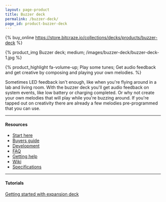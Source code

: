 ```yaml
---
layout: page-product
title: Buzzer deck
permalink: /buzzer-deck/
page_id: product-buzzer-deck
---
```


{% buy_online https://store.bitcraze.io/collections/decks/products/buzzer-deck %}

{% product_img Buzzer deck; medium;
/images/buzzer-deck/buzzer-deck-1.jpg
%}

{% product_highlight
fa-volume-up;
Play some tunes;
Get audio feedback and get creative by composing and playing your own melodies.
%}

Sometimes LED feedback isn't enough, like when you're flying around in a lab and living room. With the
buzzer deck you'll get audio feedback on system events, like low battery or
charging completed.
Or why not create your own melodies that will play while you're buzzing around. If you're tapped out on creativity there are already a few
melodies pre-programmed that you can use.

---

#### Resources

- [Start here](/start/)
- [Buyers guide](/crazyflie-2-0-buyers-guide/)
- [Development](/development-overview/)
- [FAQ](/frequently-asked-questions-Crazyflie-2.0/)
- [Getting help](/getting-help/)
- [Wiki](https://wiki.bitcraze.io/projects:crazyflie2:expansionboards:buzzer)
- [Specifications](https://store.bitcraze.io/products/buzzer-deck)

---

#### Tutorials

[Getting started with expansion deck](/getting-started-with-expansion-decks/)
